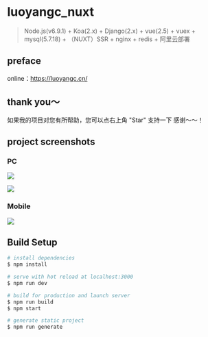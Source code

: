 # luoyangc_nuxt

> Node.js(v6.9.1) + Koa(2.x) + Django(2.x) + vue(2.5) + vuex + mysql(5.7.18) + （NUXT）SSR + nginx + redis + 阿里云部署

## preface

online：<a href="hhttps://luoyangc.cn/" target="_blank" style="color: red;">https://luoyangc.cn/</a>

## thank you～

如果我的项目对您有所帮助，您可以点右上角 "Star" 支持一下 感谢～～！

## project screenshots

### PC

![](https://luoyangc.oss-cn-shanghai.aliyuncs.com/media/image/readme/pc_image2.png)

![](https://luoyangc.oss-cn-shanghai.aliyuncs.com/media/image/readme/pc_image.png)

### Mobile

![](https://luoyangc.oss-cn-shanghai.aliyuncs.com/media/image/readme/mobile_image.jpg)

## Build Setup

``` bash
# install dependencies
$ npm install

# serve with hot reload at localhost:3000
$ npm run dev

# build for production and launch server
$ npm run build
$ npm start

# generate static project
$ npm run generate
```
